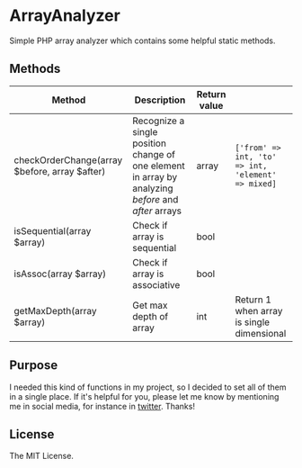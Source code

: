 ArrayAnalyzer
==========

Simple PHP array analyzer which contains some helpful static methods.

## Methods

| Method                                        | Description                                                                                         | Return value |                                                    |
|-----------------------------------------------|-----------------------------------------------------------------------------------------------------|--------------|----------------------------------------------------|
| checkOrderChange(array $before, array $after) | Recognize a single position change of one element in array by analyzing *before* and *after* arrays | array        | `['from' => int, 'to' => int, 'element' => mixed]` |
| isSequential(array $array)                    | Check if array is sequential                                                                        | bool         |                                                    |
| isAssoc(array $array)                         | Check if array is associative                                                                       | bool         |                                                    |
| getMaxDepth(array $array)                     | Get max depth of array                                                                              | int          | Return 1 when array is single dimensional          |

## Purpose

I needed this kind of functions in my project, so I decided to set all of them in a single place. If it's helpful for you, please let me know by mentioning me in social media, for instance in [twitter](https://twitter.com/szykry). Thanks! 

## License

The MIT License.
